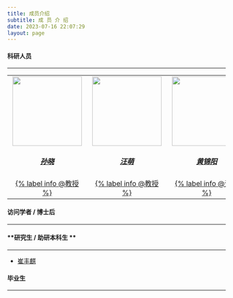 ```yaml
---
title: 成员介绍
subtitle: 成 员 介 绍
date: 2023-07-16 22:07:29
layout: page
---
```


#### **科研人员**

---

<center>
<table style="margin-bottom: 12px;">
  <tbody>
    <tr>
      <td>
        <a href="sunxiao">
          <div style="margin-left: 4px; margin-right: 4px;"><img src="/members/images/sunxiao.jpg" width="160px"></div>
          <div style="margin-top: 8px;"><center><h5><strong>孙晓</strong></h5></center></div>
          <center>{% label info @教授 %}</center>
        </a>
      </td>
      <td>
        <a href="wangmeng">
          <div style="margin-left: 4px; margin-right: 4px;"><img src="/members/images/wangmeng.png" width="160px"></div>
          <div style="margin-top: 8px;"><center><h5><strong>汪萌</strong></h5></center></div>
          <center>{% label info @教授 %}</center>
        </a>
      </td>
      <td>
        <a href="huangjinyang">
          <div style="margin-left: 4px; margin-right: 4px;"><img src="/members/images/huangjinyang.jpg" width="160px"></div>
          <div style="margin-top: 8px;"><center><h5><strong>黄锦阳</strong></h5></center></div>
          <center>{% label info @讲师 %}</center>
        </a>
      </td>
      <td>
        <a href="fengweijie">
          <div style="margin-left: 4px; margin-right: 4px;"><img src="/members/images/fengweijie.jpg" width="160px"></div>
          <div style="margin-top: 8px;"><center><h5><strong>凤维杰</strong></h5></center></div>
          <center>{% label info @讲师 %}</center>
        </a>
      </td>
    </tr>
  </tbody>
</table>
</center>



#### **访问学者 / 博士后**

---

#### **研究生 / 助研本科生 **

---

* [崔丰麒](https://qicita.github.io/)

#### **毕业生**

---

